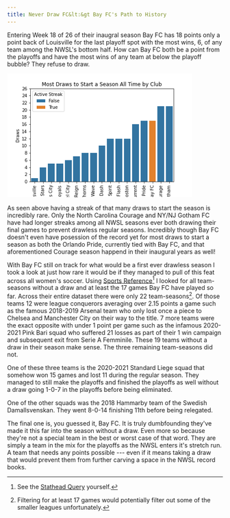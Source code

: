 ```yaml
---
title: Never Draw FC&lt:&gt Bay FC's Path to History
---
```


Entering Week 18 of 26 of their inaugral season Bay FC has 18 points only a point back of Louisville for the last playoff spot with the most wins, 6, of any team among the NWSL's bottom half. How can Bay FC both be a point from the playoffs and have the most wins of any team at below the playoff bubble? They refuse to draw.


<img src="/assets/Blogs/BayFcDraws/DrawsbySeason.png" alt="{{ site.title }}"/>

As seen above having a streak of that many draws to start the season is incredibly rare. Only the North Carolina Courage and NY/NJ Gotham FC have had longer streaks among all NWSL seasons ever both drawing their final games to prevent drawless regular seasons. Incredibly though Bay FC doesn't even have posession of the record yet for most draws to start a season as both the Orlando Pride, currently tied with Bay FC, and that aforementioned Courage season happend in their inaugural years as well!

With Bay FC still on track for what would be a first ever drawless season I took a look at just how rare it would be if they managed to pull of this feat across all women's soccer. Using [Sports Reference](fbref.com)[^1] I looked for all team-seasons without a draw and at least the 17 games Bay FC have played so far. Across their entire dataset there were only 22 team-seasons[^2]. Of those teams 12 were league conquerors averaging over 2.15 points a game such as the famous 2018-2019 Arsenal team who only lost once a piece to Chelsea and Manchester City on their way to the title. 7 more teams were the exact opposite with under 1 point per game such as the infamous 2020-2021 Pink Bari squad who suffered 21 losses as part of their 1 win campaign and subsequent exit from Serie A Femminile. These 19 teams without a draw in their season make sense. The three remaining team-seasons did not.

One of these three teams is the 2020-2021 Standard Liege squad that somehow won 15 games and lost 11 during the regular season. They managed to still make the playoffs and finished the playoffs as well without a draw going 1-0-7 in the playoffs before being eliminated.

One of the other squads was the 2018 Hammarby team of the Swedish Damallsvenskan. They went 8-0-14 finishing 11th before being relegated.

The final one is, you guessed it, Bay FC. It is truly dumbfounding they've made it this far into the season without a draw. Even more so because they're not a special team in the best or worst case of that word. They are simply a team in the mix for the playoffs as the NWSL enters it's stretch run. A team that needs any points possible --- even if it means taking a draw that would prevent them from further carving a space in the NWSL record books.

[^1]: See the [Stathead Query](https://stathead.com/tiny/ce8ya) yourself.
[^2]: Filtering for at least 17 games would potentially filter out some of the smaller leagues unfortunately.